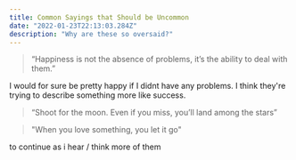 ```yaml
---
title: Common Sayings that Should be Uncommon
date: "2022-01-23T22:13:03.284Z"
description: "Why are these so oversaid?"
---
```



>  “Happiness is not the absence of problems, it’s the ability to deal with them.” 

I would for sure be pretty happy if I didnt have any problems. I think they're trying to describe something more like success. 

> “Shoot for the moon. Even if you miss, you’ll land among the stars”

> "When you love something, you let it go"


to continue as i hear / think more of them